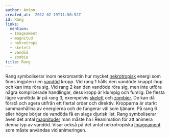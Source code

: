 ```yaml
---
author: Anton
created_at: '2012-02-19T11:50:52Z'
id: Rang
links:
  mention:
  - Imageament
  - magnitud
  - nekrotropi
  - skelett
  - vandöd
  - zombie
title: Rang
---
```


Rang symboliserar inom nekromantin hur mycket [nekrotropisk] energi som finns ingjuten i en [vandöd]
kropp. Vid rang 1 hålls den vandöde knappt ihop och kan inte röra sig. Vid rang 2 kan den vandöde
röra sig, men inte utföra några komplicerade handlingar, dess kropp är klumpig och fumlig. De flesta
lägre vandöda är på rang 3, exempelvis [skelett] och [zombier]. De kan då förstå och agera utifrån
ett flertal order och direktiv. Kropparna är starkt sammanhållna av energierna och de fungerar väl
som tjänare. På rang 6 eller högre börjar de vandöda få en slags djurisk list. Rang symboliserar
även det antal [magnituder] man måste ha i Reanimation för att animera denna typ av vandöd. Visar
också på det antal nekrotropiska [Imageament] som måste användas vid animeringen.

  [nekrotropisk]: nekrotropi
  [vandöd]: vandöd
  [skelett]: skelett
  [zombier]: zombie
  [magnituder]: magnitud
  [Imageament]: Imageament
